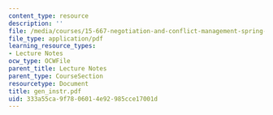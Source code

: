 ```yaml
---
content_type: resource
description: ''
file: /media/courses/15-667-negotiation-and-conflict-management-spring-2001/333a55ca9f7806014e92985cce17001d_gen_instr.pdf
file_type: application/pdf
learning_resource_types:
- Lecture Notes
ocw_type: OCWFile
parent_title: Lecture Notes
parent_type: CourseSection
resourcetype: Document
title: gen_instr.pdf
uid: 333a55ca-9f78-0601-4e92-985cce17001d
---
```

